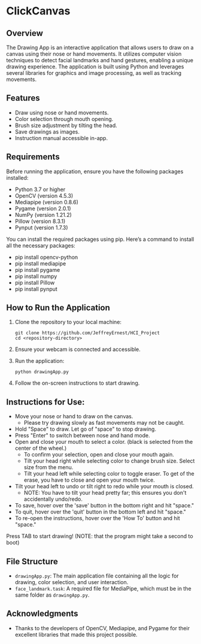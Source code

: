 # ClickCanvas

## Overview
The Drawing App is an interactive application that allows users to draw on a canvas using their nose or hand movements. It utilizes computer vision techniques to detect facial landmarks and hand gestures, enabling a unique drawing experience. The application is built using Python and leverages several libraries for graphics and image processing, as well as tracking movements. 

## Features
- Draw using nose or hand movements.
- Color selection through mouth opening.
- Brush size adjustment by tilting the head.
- Save drawings as images.
- Instruction manual accessible in-app.

## Requirements
Before running the application, ensure you have the following packages installed:

- Python 3.7 or higher
- OpenCV (version 4.5.3)
- Mediapipe (version 0.8.6)
- Pygame (version 2.0.1)
- NumPy (version 1.21.2)
- Pillow (version 8.3.1)
- Pynput (version 1.7.3)

You can install the required packages using pip. Here’s a command to install all the necessary packages:
- pip install opencv-python
- pip install mediapipe
- pip install pygame
- pip install numpy
- pip install Pillow
- pip install pynput


## How to Run the Application
1. Clone the repository to your local machine:
   ```
   git clone https://github.com/JeffreyErnest/HCI_Project
   cd <repository-directory>
   ```

2. Ensure your webcam is connected and accessible.

3. Run the application:
   ```
   python drawingApp.py
   ```

4. Follow the on-screen instructions to start drawing.

## Instructions for Use:
- Move your nose or hand to draw on the canvas.
  -    Please try drawing slowly as fast movements may not be caught.
- Hold "Space" to draw. Let go of "space" to stop drawing.
- Press "Enter" to switch between nose and hand mode.
- Open and close your mouth to select a color. (black is selected from the center of the wheel.)
  -    To confirm your selection, open and close your mouth again.
  -    Tilt your head right while selecting color to change brush size. Select size from the menu.
  -    Tilt your head left while selecting color to toggle eraser. To get of the erase, you have to close and open your mouth twice.
- Tilt your head left to undo or tilt right to redo while your mouth is closed.
  -    NOTE: You have to tilt your head pretty far; this ensures you don't accidentally undo/redo.
- To save, hover over the 'save' button in the bottom right and hit "space."
- To quit, hover over the 'quit' button in the bottom left and hit "space."
- To re-open the instructions, hover over the 'How To' button and hit "space."

Press TAB to start drawing! (NOTE: that the program might take a second to boot)

## File Structure
- `drawingApp.py`: The main application file containing all the logic for drawing, color selection, and user interaction.
- `face_landmark.task`: A required file for MediaPipe, which must be in the same folder as `drawingApp.py`.

## Acknowledgments
- Thanks to the developers of OpenCV, Mediapipe, and Pygame for their excellent libraries that made this project possible.

